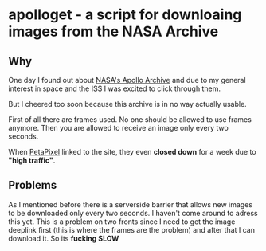 apolloget - a script for downloaing images from the NASA Archive
====================

## Why

One day I found out about [NASA's Apollo Archive](http://www.apolloarchive.com/)
and due to my general interest in space and the ISS I was excited to click
through them.

But I cheered too soon because this archive is in no way actually usable.

First of all there are frames used. No one should be allowed to use frames
anymore. Then you are allowed to receive an image only every two seconds.

When [PetaPixel](http://petapixel.com/2013/07/21/check-out-these-hi-res-hasselblad-film-scans-from-every-single-apollo-mission/)
linked to the site, they even __closed down__ for a week due to
**"high traffic"**.

## Problems

As I mentioned before there is a serverside barrier that allows new images to
be downloaded only every two seconds. I haven't come around to adress this yet.
This is a problem on two fronts since I need to get the image deeplink first
(this is where the frames are the problem) and after that I can download it.
So its **fucking SLOW**
